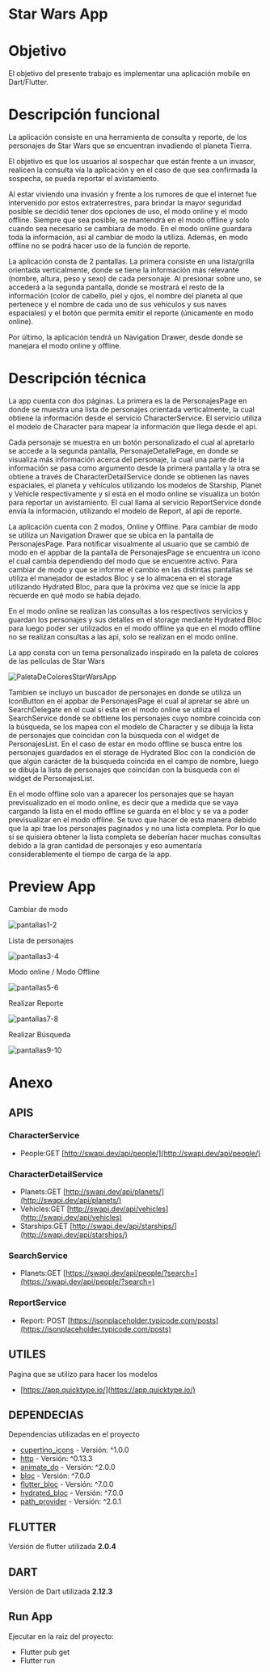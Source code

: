 # Star Wars App

# Objetivo

El objetivo del presente trabajo es implementar una aplicación mobile en Dart/Flutter.

# Descripción funcional

La aplicación consiste en una herramienta de consulta y reporte, de los personajes de Star Wars que se encuentran invadiendo el planeta Tierra.

El objetivo es que los usuarios al sospechar que están frente a un invasor, realicen la consulta vía la aplicación y en el caso de que sea confirmada la sospecha, se pueda reportar el avistamiento.

Al estar viviendo una invasión y frente a los rumores de que el internet fue intervenido por estos extraterrestres, para brindar la mayor seguridad posible se decidió tener dos opciones de uso, el modo online y el modo offline. Siempre que sea posible, se mantendrá en el modo offline y solo cuando sea necesario se cambiara de modo. En el modo online guardara toda la información, así al cambiar de modo la utiliza. Además, en modo offline no se podrá hacer uso de la función de reporte.

La aplicación consta de 2 pantallas. La primera consiste en una lista/grilla orientada verticalmente, donde se tiene la información más relevante (nombre, altura, peso y sexo) de cada personaje. Al presionar sobre uno, se accederá a la segunda pantalla, donde se mostrará el resto de la información (color de cabello, piel y ojos, el nombre del planeta al que pertenece y el nombre de cada uno de sus vehículos y sus naves espaciales) y el botón que permita emitir el reporte (únicamente en modo online).

Por último, la aplicación tendrá un Navigation Drawer, desde donde se manejara el modo online y offline.

# Descripción técnica

La app cuenta con dos páginas. La primera es la de PersonajesPage en donde se muestra una lista de personajes orientada verticalmente, la cual obtiene la información desde el servicio CharacterService. El servicio utiliza el modelo de Character para mapear la información que llega desde el api.

Cada personaje se muestra en un botón personalizado el cual al apretarlo se accede a la segunda pantalla, PersonajeDetallePage, en donde se visualiza más información acerca del personaje, la cual una parte de la información se pasa como argumento desde la primera pantalla y la otra se obtiene a través de CharacterDetailService donde se obtienen las naves espaciales, el planeta y vehículos utilizando los modelos de Starship, Planet y Vehicle respectivamente y si está en el modo online se visualiza un botón para reportar un avistamiento. El cual llama al servicio ReportService donde envía la información, utilizando el modelo de Report, al api de reporte.

La aplicación cuenta con 2 modos, Online y Offline. Para cambiar de modo se utiliza un Navigation Drawer que se ubica en la pantalla de PersonajesPage. Para notificar visualmente al usuario que se cambió de modo en el appbar de la pantalla de PersonajesPage se encuentra un icono el cual cambia dependiendo del modo que se encuentre activo. Para cambiar de modo y que se informe el cambio en las distintas pantallas se utiliza el manejador de estados Bloc y se lo almacena en el storage utilizando Hydrated Bloc, para que la próxima vez que se inicie la app recuerde en qué modo se había dejado.

En el modo online se realizan las consultas a los respectivos servicios y guardan los personajes y sus detalles en el storage mediante Hydrated Bloc para luego poder ser utilizados en el modo offline ya que en el modo offline no se realizan consultas a las api, solo se realizan en el modo online.

La app consta con un tema personalizado inspirado en la paleta de colores de las películas de Star Wars

![PaletaDeColoresStarWarsApp](https://github.com/facundonaraujo/star-wars-app/raw/master/assets/PaletaDeColoresStarWarsApp.jpg)

Tambien se incluyo un buscador de personajes en donde se utiliza un IconButton en el appbar de PersonajesPage el cual al apretar se abre un SearchDelegate en el cual si esta en el modo online se utiliza el SearchService donde se obttiene los personajes cuyo nombre coincida con la búsqueda, se los mapea con el modelo de Character y se dibuja la lista de personajes que coincidan con la búsqueda con el widget de PersonajesList. En el caso de estar en modo offline se busca entre los personajes guardados en el storage de Hydrated Bloc con la condición de que algún carácter de la búsqueda coincida en el campo de nombre, luego se dibuja la lista de personajes que coincidan con la búsqueda con el widget de PersonajesList.

En el modo offline solo van a aparecer los personajes que se hayan previsualizado en el modo online, es decir que a medida que se vaya cargando la lista en el modo offline se guarda en el bloc y se va a poder previsualizar en el modo offline. Se tuvo que hacer de esta manera debido que la api trae los personajes paginados y no una lista completa. Por lo que si se quisiera obtener la lista completa se deberían hacer muchas consultas debido a la gran cantidad de personajes y eso aumentaría considerablemente el tiempo de carga de la app.

# Preview App

Cambiar de modo

![pantallas1-2](https://github.com/facundonaraujo/star-wars-app/raw/master/assets/pantallas1-2.jpg)

Lista de personajes

![pantallas3-4](https://github.com/facundonaraujo/star-wars-app/raw/master/assets/pantallas3-4.jpg)

Modo online / Modo Offline

![pantallas5-6](https://github.com/facundonaraujo/star-wars-app/raw/master/assets/pantallas5-6.jpg)

Realizar Reporte

![pantallas7-8](https://github.com/facundonaraujo/star-wars-app/raw/master/assets/pantallas7-8.jpg)

Realizar Búsqueda

![pantallas9-10](https://github.com/facundonaraujo/star-wars-app/raw/master/assets/pantallas9-10.jpg)

# Anexo

## APIS

### CharacterService

- People:GET [http://swapi.dev/api/people/](http://swapi.dev/api/people/)

### CharacterDetailService

- Planets:GET [http://swapi.dev/api/planets/](http://swapi.dev/api/planets/)
- Vehicles:GET [http://swapi.dev/api/vehicles](http://swapi.dev/api/vehicles)
- Starships:GET [http://swapi.dev/api/starships/](http://swapi.dev/api/starships/)

### SearchService

- Planets:GET [https://swapi.dev/api/people/?search=](https://swapi.dev/api/people/?search=)

### ReportService

- Report: POST [https://jsonplaceholder.typicode.com/posts](https://jsonplaceholder.typicode.com/posts)

## UTILES

Pagina que se utilizo para hacer los modelos

- [https://app.quicktype.io/](https://app.quicktype.io/)

## DEPENDECIAS

Dependencias utilizadas en el proyecto

- [cupertino_icons](https://pub.dev/packages/cupertino_icons) - Versión: ^1.0.0
- [http](https://pub.dev/packages/http) - Versión: ^0.13.3
- [animate_do](https://pub.dev/packages/animate_do) - Versión: ^2.0.0
- [bloc](https://pub.dev/packages/bloc) - Versión: ^7.0.0
- [flutter_bloc](https://pub.dev/packages/flutter_bloc) - Versión: ^7.0.0
- [hydrated_bloc](https://pub.dev/packages/hydrated_bloc) - Versión: ^7.0.0
- [path_provider](https://pub.dev/packages/path_provider) - Versión: ^2.0.1

## FLUTTER

Versión de flutter utilizada **2.0.4**

## DART

Versión de Dart utilizada **2.12.3**

## Run App

Ejecutar en la raiz del proyecto:

- Flutter pub get
- Flutter run